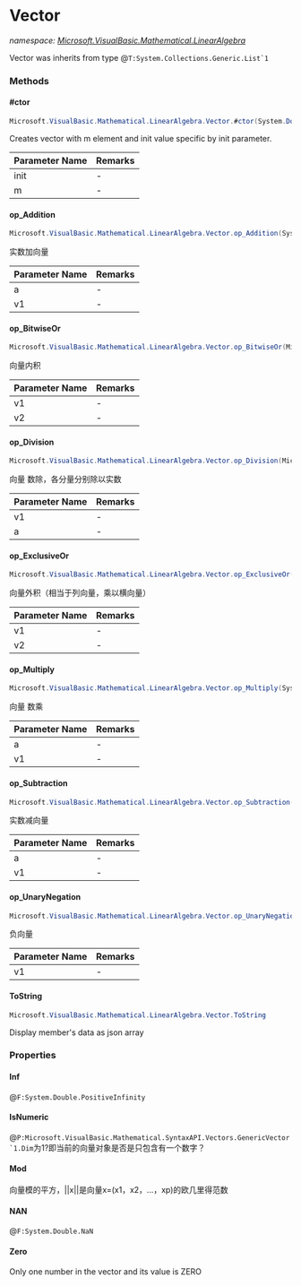 ﻿# Vector
_namespace: [Microsoft.VisualBasic.Mathematical.LinearAlgebra](./index.md)_

Vector was inherits from type @``T:System.Collections.Generic.List`1``



### Methods

#### #ctor
```csharp
Microsoft.VisualBasic.Mathematical.LinearAlgebra.Vector.#ctor(System.Double,System.Int32)
```
Creates vector with m element and init value specific by init parameter.

|Parameter Name|Remarks|
|--------------|-------|
|init|-|
|m|-|


#### op_Addition
```csharp
Microsoft.VisualBasic.Mathematical.LinearAlgebra.Vector.op_Addition(System.Double,Microsoft.VisualBasic.Mathematical.LinearAlgebra.Vector)
```
实数加向量

|Parameter Name|Remarks|
|--------------|-------|
|a|-|
|v1|-|


#### op_BitwiseOr
```csharp
Microsoft.VisualBasic.Mathematical.LinearAlgebra.Vector.op_BitwiseOr(Microsoft.VisualBasic.Mathematical.LinearAlgebra.Vector,Microsoft.VisualBasic.Mathematical.LinearAlgebra.Vector)
```
向量内积

|Parameter Name|Remarks|
|--------------|-------|
|v1|-|
|v2|-|


#### op_Division
```csharp
Microsoft.VisualBasic.Mathematical.LinearAlgebra.Vector.op_Division(Microsoft.VisualBasic.Mathematical.LinearAlgebra.Vector,System.Double)
```
向量 数除，各分量分别除以实数

|Parameter Name|Remarks|
|--------------|-------|
|v1|-|
|a|-|


#### op_ExclusiveOr
```csharp
Microsoft.VisualBasic.Mathematical.LinearAlgebra.Vector.op_ExclusiveOr(Microsoft.VisualBasic.Mathematical.LinearAlgebra.Vector,Microsoft.VisualBasic.Mathematical.LinearAlgebra.Vector)
```
向量外积（相当于列向量，乘以横向量）

|Parameter Name|Remarks|
|--------------|-------|
|v1|-|
|v2|-|


#### op_Multiply
```csharp
Microsoft.VisualBasic.Mathematical.LinearAlgebra.Vector.op_Multiply(System.Double,Microsoft.VisualBasic.Mathematical.LinearAlgebra.Vector)
```
向量 数乘

|Parameter Name|Remarks|
|--------------|-------|
|a|-|
|v1|-|


#### op_Subtraction
```csharp
Microsoft.VisualBasic.Mathematical.LinearAlgebra.Vector.op_Subtraction(System.Double,Microsoft.VisualBasic.Mathematical.LinearAlgebra.Vector)
```
实数减向量

|Parameter Name|Remarks|
|--------------|-------|
|a|-|
|v1|-|


#### op_UnaryNegation
```csharp
Microsoft.VisualBasic.Mathematical.LinearAlgebra.Vector.op_UnaryNegation(Microsoft.VisualBasic.Mathematical.LinearAlgebra.Vector)
```
负向量

|Parameter Name|Remarks|
|--------------|-------|
|v1|-|


#### ToString
```csharp
Microsoft.VisualBasic.Mathematical.LinearAlgebra.Vector.ToString
```
Display member's data as json array


### Properties

#### Inf
@``F:System.Double.PositiveInfinity``
#### IsNumeric
@``P:Microsoft.VisualBasic.Mathematical.SyntaxAPI.Vectors.GenericVector`1.Dim``为1?即当前的向量对象是否是只包含有一个数字？
#### Mod
向量模的平方，||x||是向量x=(x1，x2，…，xp)的欧几里得范数
#### NAN
@``F:System.Double.NaN``
#### Zero
Only one number in the vector and its value is ZERO
